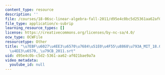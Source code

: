 ```yaml
---
content_type: resource
description: ''
file: /courses/18-06sc-linear-algebra-fall-2011/d95e4c0bc5d25361aa62af021bae9a7a_7ebf60274ee36570768451e04f558868793a_MIT_18.06SC_7ebf60274ee36570-_79cb_2011.vtt
file_type: application/x-subrip
learning_resource_types: []
license: https://creativecommons.org/licenses/by-nc-sa/4.0/
ocw_type: OCWFile
resourcetype: Other
title: "\u7EBF\u6027\u4EE3\u6570\u7684\u51E0\u4F55\u8868\u793A_MIT_18.06SC_\u7EBF\u6027\
  \u4EE3\u6570,_\u79CB_2011.srt"
uid: d95e4c0b-c5d2-5361-aa62-af021bae9a7a
video_metadata:
  youtube_id: null
---
```

